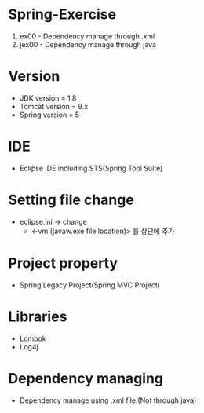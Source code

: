 # Spring-Exercise
1. ex00 - Dependency manage through .xml
2. jex00 - Dependency manage through java


# Version
* JDK version = 1.8
* Tomcat version = 9.x 
* Spring version = 5

# IDE
* Eclipse IDE including STS(Spring Tool Suite)

# Setting file change
* eclipse.ini -> change
  * <-vm (javaw.exe file location)> 를 상단에 추가


# Project property
* Spring Legacy Project(Spring MVC Project)

# Libraries
* Lombok 
* Log4j

# Dependency managing
* Dependency manage using .xml file.(Not through java)



